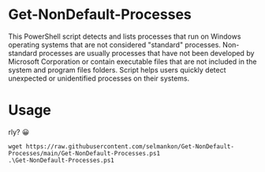 # Get-NonDefault-Processes

This PowerShell script detects and lists processes that run on Windows operating systems that are not considered "standard" processes. Non-standard processes are usually processes that have not been developed by Microsoft Corporation or contain executable files that are not included in the system and program files folders. Script helps users quickly detect unexpected or unidentified processes on their systems.

# Usage
rly? 😀
```
wget https://raw.githubusercontent.com/selmankon/Get-NonDefault-Processes/main/Get-NonDefault-Processes.ps1
.\Get-NonDefault-Processes.ps1
```
